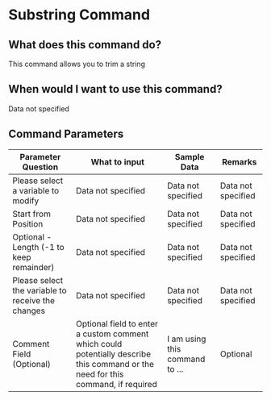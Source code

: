<!--TITLE: Substring Command -->
<!-- SUBTITLE: a command in the Data Commands group -->
# Substring Command


## What does this command do?
This command allows you to trim a string


## When would I want to use this command?
Data not specified


## Command Parameters
| Parameter Question   	| What to input  	|  Sample Data 	| Remarks  	|
| ---                    | ---               | ---           | ---       |
|Please select a variable to modify|Data not specified|Data not specified|Data not specified|
|Start from Position|Data not specified|Data not specified|Data not specified|
|Optional - Length (-1 to keep remainder)|Data not specified|Data not specified|Data not specified|
|Please select the variable to receive the changes|Data not specified|Data not specified|Data not specified|
|Comment Field (Optional)|Optional field to enter a custom comment which could potentially describe this command or the need for this command, if required|I am using this command to ...|Optional|


